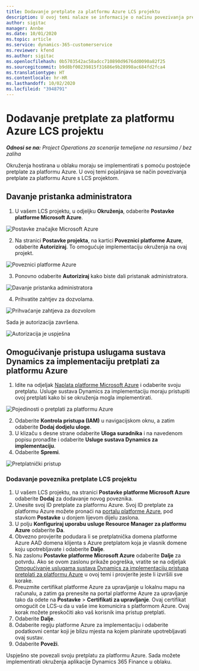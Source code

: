 ```yaml
---
title: Dodavanje pretplate za platformu Azure LCS projektu
description: U ovoj temi nalaze se informacije o načinu povezivanja pretplate za platformu Azure s LCS projektom.
author: sigitac
manager: Annbe
ms.date: 10/01/2020
ms.topic: article
ms.service: dynamics-365-customerservice
ms.reviewer: kfend
ms.author: sigitac
ms.openlocfilehash: 0b5703542ac58adcc710890d9676dd0090a82f25
ms.sourcegitcommit: b9d8bf00239815f31686e9b28998ac684fd2fca4
ms.translationtype: HT
ms.contentlocale: hr-HR
ms.lasthandoff: 10/02/2020
ms.locfileid: "3948791"
---
```

# <a name="add-an-azure-subscription-to-lcs-project"></a>Dodavanje pretplate za platformu Azure LCS projektu

_**Odnosi se na:** Project Operations za scenarije temeljene na resursima / bez zaliha_

Okruženja hostirana u oblaku moraju se implementirati s pomoću postojeće pretplate za platformu Azure. U ovoj temi pojašnjava se način povezivanja pretplate za platformu Azure s LCS projektom. 

## <a name="grant-admin-consent"></a>Davanje pristanka administratora

1. U vašem LCS projektu, u odjeljku **Okruženja**, odaberite **Postavke platforme Microsoft Azure**.

![Postavke značajke Microsoft Azure](./media/1MicrosoftAzureSettings.png)

2. Na stranici **Postavke projekta**, na kartici **Poveznici platforme Azure**, odaberite **Autoriziraj**. To omogućuje implementaciju okruženja na ovaj projekt.

![Poveznici platforme Azure](./media/2AzureConnectors.png)

3. Ponovno odaberite **Autoriziraj** kako biste dali pristanak administratora.

![Davanje pristanka administratora](./media/3GrantAdminConsent.png)

4. Prihvatite zahtjev za dozvolama.

![Prihvaćanje zahtjeva za dozvolom](./media/4AcceptPermissionRequest.png)

Sada je autorizacija završena. 

![Autorizacija je uspješna](./media/5AuthorizationComplete.png)

## <a name="provide-dynamics-deployment-services-access-to-your-azure-subscription"></a><a name="provide"></a>Omogućivanje pristupa uslugama sustava Dynamics za implementaciju pretplati za platformu Azure

1. Idite na odjeljak [Naplata platforme Microsoft Azure](https://portal.azure.com/#blade/Microsoft\_Azure\_Billing/SubscriptionsBlade) i odaberite svoju pretplatu. Usluge sustava Dynamics za implementaciju moraju pristupiti ovoj pretplati kako bi se okruženja mogla implementirati.

![Pojedinosti o pretplati za platformu Azure](./media/6AzureSubscription.png)

2. Odaberite **Kontrola pristupa (IAM)** u navigacijskom oknu, a zatim odaberite **Dodaj dodjelu uloge**.
3. U klizaču s desne strane odaberite **Uloga suradnika** i na navedenom popisu pronađite i odaberite **Usluge sustava Dynamics za implementaciju**. 
4. Odaberite **Spremi**.

![Pretplatnički pristup](./media/7SubscriptionAccess.png)

### <a name="add-a-subscription-connector-to-an-lcs-project"></a>Dodavanje poveznika pretplate LCS projektu

1. U vašem LCS projektu, na stranici **Postavke platforme Microsoft Azure** odaberite **Dodaj** za dodavanje novog poveznika.
2. Unesite svoj ID pretplate za platformu Azure. Svoj ID pretplate za platformu Azure možete pronaći na [portalu platforme Azure](https://ms.portal.azure.com/), pod stavkom **Postavke** u donjem lijevom dijelu zaslona.
3. U polju **Konfiguriraj uporabu usluge Resource Manager za platformu Azure** odaberite **Da**.
4. Obvezno provjerite podudara li se pretplatnička domena platforme Azure AAD domena klijenta s Azure pretplatom koja je vlasnik domene koju upotrebljavate i odaberite **Dalje**.
5. Na zaslonu **Postavke platforme Microsoft Azure** odaberite **Dalje** za potvrdu. Ako se ovom zaslonu prikaže pogreška, vratite se na odjeljak [Omogućivanje uslugama sustava Dynamics za implementaciju pristupa pretplati za platformu Azure](#provide) u ovoj temi i provjerite jeste li izvršili sve korake.
6. Preuzmite certifikat platforme Azure za upravljanje u lokalnu mapu na računalu, a zatim ga prenesite na portal platforme Azure za upravljanje tako da odete na **Postavke** > **Certifikati za upravljanje**. Ovaj certifikat omogućit će LCS-u da u vaše ime komunicira s platformom Azure. Ovaj korak možete preskočiti ako vaš korisnik ima pristup pretplati.
7. Odaberite **Dalje**.
8. Odaberite regiju platforme Azure za implementaciju i odaberite podatkovni centar koji je blizu mjesta na kojem planirate upotrebljavati ovaj sustav.
9.  Odaberite **Poveži**.

Uspješno ste povezali svoju pretplatu za platformu Azure. Sada možete implementirati okruženja aplikacije Dynamics 365 Finance u oblaku.


